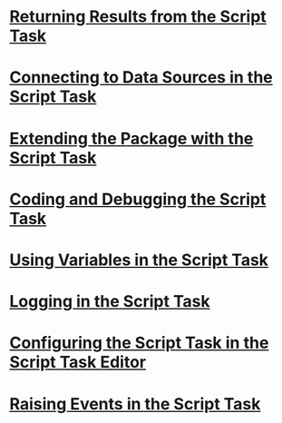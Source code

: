 # [Returning Results from the Script Task](returning-results-from-the-script-task.md)
# [Connecting to Data Sources in the Script Task](connecting-to-data-sources-in-the-script-task.md)
# [Extending the Package with the Script Task](extending-the-package-with-the-script-task.md)
# [Coding and Debugging the Script Task](coding-and-debugging-the-script-task.md)
# [Using Variables in the Script Task](using-variables-in-the-script-task.md)
# [Logging in the Script Task](logging-in-the-script-task.md)
# [Configuring the Script Task in the Script Task Editor](configuring-the-script-task-in-the-script-task-editor.md)
# [Raising Events in the Script Task](raising-events-in-the-script-task.md)
